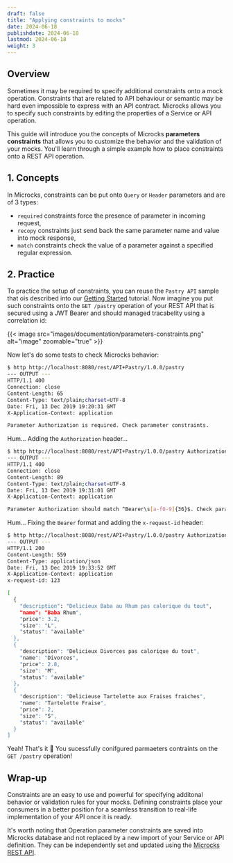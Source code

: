 ```yaml
---
draft: false
title: "Applying constraints to mocks"
date: 2024-06-18
publishdate: 2024-06-18
lastmod: 2024-06-18
weight: 3
---
```


## Overview

Sometimes it may be required to specify additional constraints onto a mock operation. Constraints that are related to API behaviour or semantic may be hard even impossible to express with an API contract. Microcks allows you to specify such constraints by editing the properties of a Service or API operation.

This guide will introduce you the concepts of Microcks **parameters constraints** that allows you to customize the behavior and the validation of your mocks. You'll learn through a simple example how to place constraints onto a REST API operation.

## 1. Concepts

In Microcks, constraints can be put onto `Query` or `Header` parameters and are of 3 types:

* `required` constraints force the presence of parameter in incoming request,
* `recopy` constraints just send back the same parameter name and value into mock response,
* `match` constraints check the value of a parameter against a specified regular expression.

## 2. Practice

To practice the setup of constraints, you can reuse the `Pastry API` sample that ois described into our [Getting Started](/documentatoin/tutorials/getting-started) tutorial. Now imagine you put such constraints onto the `GET /pastry` operation of your REST API that is secured using a JWT Bearer and should managed tracabelity using a correlation id:

{{< image src="images/documentation/parameters-constraints.png" alt="image" zoomable="true" >}}

Now let's do some tests to check Microcks behavior:

```sh
$ http http://localhost:8080/rest/API+Pastry/1.0.0/pastry
--- OUTPUT ---
HTTP/1.1 400 
Connection: close
Content-Length: 65
Content-Type: text/plain;charset=UTF-8
Date: Fri, 13 Dec 2019 19:20:31 GMT
X-Application-Context: application

Parameter Authorization is required. Check parameter constraints.
```

Hum... Adding the `Authorization` header...

```sh
$ http http://localhost:8080/rest/API+Pastry/1.0.0/pastry Authorization:'Bearer 123'
--- OUTPUT ---
HTTP/1.1 400 
Connection: close
Content-Length: 89
Content-Type: text/plain;charset=UTF-8
Date: Fri, 13 Dec 2019 19:31:01 GMT
X-Application-Context: application

Parameter Authorization should match ^Bearer\s[a-f0-9]{36}$. Check parameter constraints.
```

Hum... Fixing the `Bearer` format and adding the `x-request-id` header:

```sh
$ http http://localhost:8080/rest/API+Pastry/1.0.0/pastry Authorization:'Bearer abcdefabcdefabcdefabcdefab1234567890' x-request-id:123
--- OUTPUT ---
HTTP/1.1 200 
Content-Length: 559
Content-Type: application/json
Date: Fri, 13 Dec 2019 19:33:52 GMT
X-Application-Context: application
x-request-id: 123

[
  {
    "description": "Delicieux Baba au Rhum pas calorique du tout",
    "name": "Baba Rhum",
    "price": 3.2,
    "size": "L",
    "status": "available"
  },
  {
    "description": "Delicieux Divorces pas calorique du tout",
    "name": "Divorces",
    "price": 2.8,
    "size": "M",
    "status": "available"
  },
  {
    "description": "Delicieuse Tartelette aux Fraises fraiches",
    "name": "Tartelette Fraise",
    "price": 2,
    "size": "S",
    "status": "available"
  }
]
```

Yeah! That's it 🎉
You sucessfully conifgured parmaeters contraints on the `GET /pastry` operation!

## Wrap-up

Constraints are an easy to use and powerful for specifying additonal behavior or validation rules for your mocks. Defining constraints place your consumers in a better position for a seamless transition to real-life implementation of your API once it is ready.

It's worth noting that Operation parameter constraints are saved into Microcks database and not replaced by a new import of your Service or API definition. They can be independently set and updated using the [Microcks REST API](/documentation/guides/automation/api).

